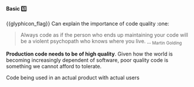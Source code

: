 <div id="title">

#### Basic :one:

</div>
<span id="outcomes">{{glyphicon_flag}} Can explain the importance of code quality :one:</span>

<div id="body">

> Always code as if the person who ends up maintaining your code will be a violent psychopath who knows where you live. <sub>-- Martin Golding</sub>

**<trigger for="pop:production-code">Production code</trigger> needs to be of high quality**. Given how the world is becoming increasingly dependent of software, poor quality code is something we cannot afford to tolerate.

<popover id="pop:production-code" title="{{glyphicon_eye_open}} Production Code" placement="top">
  <div slot="content">
    Code being used in an actual product with actual users
  </div>
</popover>

</div>

<div id="extras">
</div>